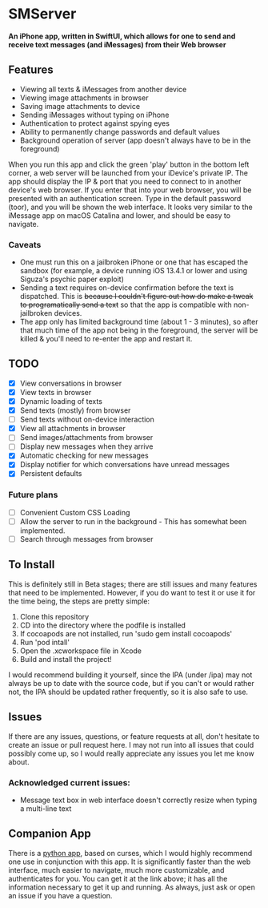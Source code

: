 # SMServer

**An iPhone app, written in SwiftUI, which allows for one to send and receive text messages (and iMessages) from their Web browser**

## Features
- Viewing all texts & iMessages from another device
- Viewing image attachments in browser
- Saving image attachments to device
- Sending iMessages without typing on iPhone
- Authentication to protect against spying eyes
- Ability to permanently change passwords and default values
- Background operation of server (app doesn't always have to be in the foreground) 

When you run this app and click the green 'play' button in the bottom left corner, a web server will be launched from your iDevice's private IP. The app should display the IP & port that you need to connect to in another device's web browser. If you enter that into your web browser, you will be presented with an authentication screen. Type in the default password (toor), and you will be shown the web interface. It looks very similar to the iMessage app on macOS Catalina and lower, and should be easy to navigate. 

### Caveats
- One must run this on a jailbroken iPhone or one that has escaped the sandbox (for example, a device running iOS 13.4.1 or lower and using Siguza's psychic paper exploit)
- Sending a text requires on-device confirmation before the text is dispatched. This is ~~because I couldn't figure out how do make a tweak to programatically send a text~~ so that the app is compatible with non-jailbroken devices.
- The app only has limited background time (about 1 - 3 minutes), so after that much time of the app not being in the foreground, the server will be killed & you'll need to re-enter the app and restart it.

## TODO

- [x] View conversations in browser
- [x] View texts in browser
- [x] Dynamic loading of texts
- [x] Send texts (mostly) from browser
- [ ] Send texts without on-device interaction
- [x] View all attachments in browser
- [ ] Send images/attachments from browser
- [ ] Display new messages when they arrive
- [x] Automatic checking for new messages
- [x] Display notifier for which conversations have unread messages
- [x] Persistent defaults

### Future plans
- [ ] Convenient Custom CSS Loading
- [ ] Allow the server to run in the background - This has somewhat been implemented. 
- [ ] Search through messages from browser

## To Install
This is definitely still in Beta stages; there are still issues and many features that need to be implemented. However, if you do want to test it or use it for the time being, the steps are pretty simple:

1. Clone this repository
2. CD into the directory where the podfile is installed
3. If cocoapods are not installed, run 'sudo gem install cocoapods'
4. Run 'pod intall'
5. Open the .xcworkspace file in Xcode
6. Build and install the project!

I would recommend building it yourself, since the IPA (under /ipa) may not always be up to date with the source code, but if you can't or would rather not, the IPA should be updated rather frequently, so it is also safe to use.

## Issues
If there are any issues, questions, or feature requests at all, don't hesitate to create an issue or pull request here. I may not run into all issues that could possibly come up, so I would really appreciate any issues you let me know about.

### Acknowledged current issues:
- Message text box in web interface doesn't correctly resize when typing a multi-line text

## Companion App
There is a [python app](http://github.com/iandwelker/smserver_receiver), based on curses, which I would highly recommend one use in conjunction with this app. It is significantly faster than the web interface, much easier to navigate, much more customizable, and authenticates for you. You can get it at the link above; it has all the information necessary to get it up and running. As always, just ask or open an issue if you have a question. 
